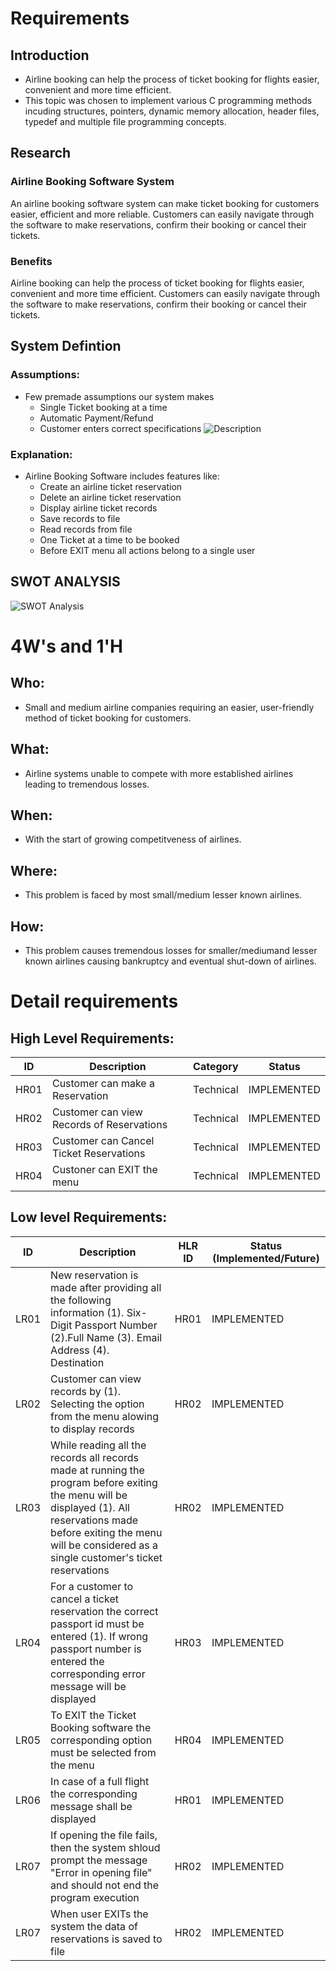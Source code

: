 # Requirements
## Introduction
 * Airline booking can help the process of ticket booking for flights easier, convenient and more time efficient.
 * This topic was chosen to implement various C programming methods incuding structures, pointers, dynamic memory allocation, header files, typedef and multiple file programming concepts.

## Research
### Airline Booking Software System 
An airline booking software system can make ticket booking for customers easier, efficient and more reliable. Customers can easily navigate through the software to make reservations, confirm their booking or cancel their tickets.


### Benefits
Airline booking can help the process of ticket booking for flights easier, convenient and more time efficient.
Customers can easily navigate through the software to make reservations, confirm their booking or cancel their tickets.


## System Defintion
### Assumptions:
* Few premade assumptions our system makes
    * Single Ticket booking at a time
    * Automatic Payment/Refund
    * Customer enters correct specifications
![Description](https://github.com/KarishmaSavant/LTTS_MiniProject/blob/main/1_Requirements/System.png)
### Explanation:
* Airline Booking Software includes features like:
    * Create an airline ticket reservation
    * Delete an airline ticket reservation
    * Display airline ticket records
    * Save records to file
    * Read records from file 
    * One Ticket at a time to be booked
    * Before EXIT menu all actions belong to a single user


## SWOT ANALYSIS
![SWOT Analysis](https://github.com/KarishmaSavant/LTTS_MiniProject/blob/main/1_Requirements/SWOT%20Analysis.png)

# 4W&#39;s and 1&#39;H

## Who:
* Small and medium airline companies requiring an easier, user-friendly method of ticket booking for customers.

## What:
* Airline systems unable to compete with more established airlines leading to tremendous losses.

## When:
* With the start of growing competitveness of airlines.

## Where:
* This problem is faced by most small/medium lesser known airlines.

## How:
* This problem causes tremendous losses for smaller/mediumand lesser known airlines causing bankruptcy and eventual shut-down of airlines.

# Detail requirements
## High Level Requirements: 
| ID | Description | Category | Status | 
| ----- | ----- | ------- | ---------|
| HR01 | Customer can make a Reservation | Technical | IMPLEMENTED | 
| HR02 | Customer can view Records of Reservations | Technical |  IMPLEMENTED  |
| HR03 | Customer can Cancel Ticket Reservations| Technical |  IMPLEMENTED  |
| HR04 | Custoner can EXIT the menu | Technical |  IMPLEMENTED  |

##  Low level Requirements:

| ID | Description | HLR ID | Status (Implemented/Future) |
| ------ | --------- | ------ | ----- |
| LR01 | New reservation is made after providing all the following information (1). Six-Digit Passport Number (2).Full Name (3). Email Address (4). Destination| HR01 |  IMPLEMENTED  |
| LR02 | Customer can view records by (1). Selecting the option from the menu alowing to display records | HR02 |  IMPLEMENTED |
| LR03 | While reading all the records all records made at running the program before exiting the menu will be displayed (1). All reservations made before exiting the menu will be considered as a single customer's ticket reservations| HR02 |  IMPLEMENTED |
| LR04 | For a customer to cancel a ticket reservation the correct passport id must be entered (1). If wrong passport number is entered the corresponding error message will be displayed | HR03 |  IMPLEMENTED  |
| LR05 | To EXIT the Ticket Booking software the corresponding option must be selected from the menu | HR04 |  IMPLEMENTED  |
| LR06 | In case of a full flight the corresponding message shall be displayed | HR01 |  IMPLEMENTED  |
| LR07 | If opening the file fails, then the system shloud prompt the message "Error in opening file" and should not end the program execution | HR02|  IMPLEMENTED  |
| LR07 | When user EXITs the system the data of reservations is saved to file | HR02 |  IMPLEMENTED  |
